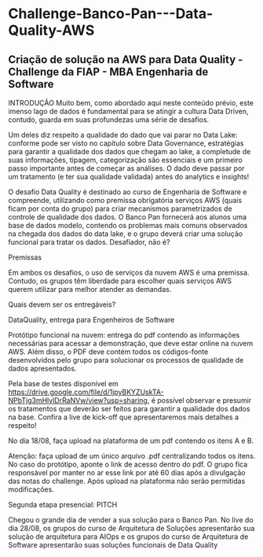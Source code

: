 # Challenge-Banco-Pan---Data-Quality-AWS
## Criação de solução na AWS para Data Quality - Challenge da FIAP - MBA Engenharia de Software

INTRODUÇÃO
Muito bem, como abordado aqui neste conteúdo prévio, este imenso lago de dados é fundamental para se atingir a cultura Data Driven, contudo, guarda em suas profundezas uma série de desafios.

Um deles diz respeito a qualidade do dado que vai parar no Data Lake: conforme pode ser visto no capítulo sobre Data Governance, estratégias para garantir a qualidade dos dados que chegam ao lake, a completude de suas informações, tipagem, categorização são essenciais e um primeiro passo importante antes de começar as análises. O dado deve passar por um tratamento (e ter sua qualidade validada) antes do analytics e insights!

O desafio Data Quality é destinado ao curso de Engenharia de Software e compreende, utilizando como premissa obrigatória serviços AWS (quais ficam por conta do grupo) para criar mecanismos parametrizados de controle de qualidade dos dados. O Banco Pan fornecerá aos alunos uma base de dados modelo, contendo os problemas mais comuns observados na chegada dos dados do data lake, e o grupo deverá criar uma solução funcional para tratar os dados. Desafiador, não é?

Premissas

Em ambos os desafios, o uso de serviços da nuvem AWS é uma premissa. Contudo, os grupos têm liberdade para escolher quais serviços AWS querem utilizar para melhor atender as demandas.

Quais devem ser os entregáveis?

DataQuality, entrega para Engenheiros de Software

Protótipo funcional na nuvem: entrega do pdf contendo as informações necessárias para acessar a demonstração, que deve estar online na nuvem AWS. Além disso, o PDF deve contém todos os códigos-fonte desenvolvidos pelo grupo para solucionar os processos de qualidade de dados apresentados.

Pela base de testes disponível em https://drive.google.com/file/d/1jpyBKYZUskTA-NPbTjg3mHlvlDrRaNVw/view?usp=sharing, é possível observar e presumir os tratamentos que deverão ser feitos para garantir a qualidade dos dados na base. Confira a live de kick-off que apresentaremos mais detalhes a respeito!

 
No dia 18/08, faça upload na plataforma de um pdf contendo os itens A e B.

Atenção: faça upload de um único arquivo .pdf centralizando todos os itens. No caso do protótipo, aponte o link de acesso dentro do pdf. O grupo fica responsável por manter no ar esse link por até 60 dias após a divulgação das notas do challenge. Após upload na plataforma não serão permitidas modificações.

Segunda etapa presencial: PITCH

Chegou o grande dia de vender a sua solução para o Banco Pan. No live do dia 28/08, os grupos do curso de Arquitetura de Soluções apresentarão sua solução de arquitetura para AIOps e os grupos do curso de Arquitetura de Software apresentarão suas soluções funcionais de Data Quality

